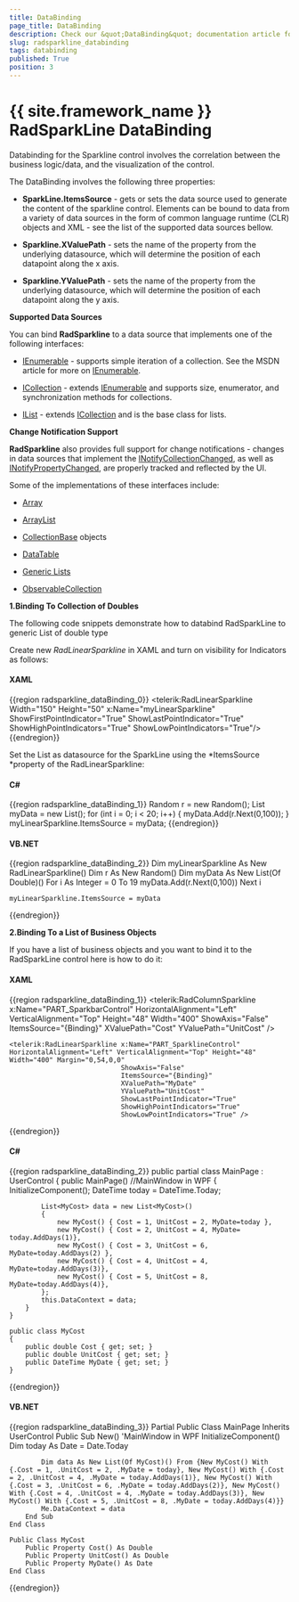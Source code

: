 ```yaml
---
title: DataBinding
page_title: DataBinding
description: Check our &quot;DataBinding&quot; documentation article for the RadSparkLine {{ site.framework_name }} control.
slug: radsparkline_databinding
tags: databinding
published: True
position: 3
---
```


# {{ site.framework_name }} RadSparkLine DataBinding

Databinding for the Sparkline control involves the correlation between the business logic/data, and the visualization of the control.

The DataBinding  involves the following three properties:

* __SparkLine.ItemsSource__ - gets or sets the data source used to generate the content of the sparkline  control. Elements can be bound to data from a variety of data sources in the form of common language runtime (CLR) objects and XML - see the list of the supported data sources bellow.

* __Sparkline.XValuePath__ - sets the name of the property from the underlying datasource, which will determine the position of each datapoint along the x axis.

* __Sparkline.YValuePath__ - sets the name of the property from the underlying datasource, which will determine the position of each datapoint along the y axis.

__Supported Data Sources__

You can bind __RadSparkline__ to a data source that implements one of the following interfaces:

* [IEnumerable](http://msdn.microsoft.com/en-us/library/system.collections.ienumerable.aspx) - supports simple iteration of a collection. See the MSDN article for more on [IEnumerable](http://msdn.microsoft.com/en-us/library/system.collections.ienumerable.aspx).

* [ICollection](http://msdn.microsoft.com/en-us/library/system.collections.icollection.aspx) - extends [IEnumerable](http://msdn.microsoft.com/en-us/library/system.collections.ienumerable.aspx) and supports size, enumerator, and synchronization methods for collections.

* [IList](http://msdn.microsoft.com/en-us/library/system.collections.ilist.aspx) - extends [ICollection](http://msdn.microsoft.com/en-us/library/system.collections.icollection.aspx) and is the base class for lists.

__Change Notification Support__

__RadSparkline__ also provides full support for change notifications - changes in data sources that implement the [INotifyCollectionChanged](http://msdn.microsoft.com/en-us/library/system.collections.specialized.inotifycollectionchanged.aspx), as well as [INotifyPropertyChanged](http://msdn.microsoft.com/en-us/library/system.componentmodel.inotifypropertychanged(VS.95).aspx%20),  are properly tracked and reflected by the UI.

Some of the implementations of these interfaces include:

* [Array](http://msdn.microsoft.com/en-us/library/system.array.aspx)

* [ArrayList](http://msdn.microsoft.com/en-us/library/system.collections.arraylist.aspx)

* [CollectionBase](http://msdn.microsoft.com/en-us/library/system.collections.collectionbase.aspx) objects

* [DataTable](http://msdn.microsoft.com/en-us/library/system.data.datatable.aspx)

* [Generic Lists](http://msdn2.microsoft.com/en-us/library/6sh2ey19.aspx)

* [ObservableCollection](http://msdn.microsoft.com/en-us/library/ms668604.aspx)

__1.Binding To Collection of Doubles__

The following code snippets demonstrate how to databind RadSparkLine to generic List of double type

Create new *RadLinearSparkline* in XAML and turn on visibility for Indicators as follows:

#### __XAML__
{{region radsparkline_dataBinding_0}}
    <telerik:RadLinearSparkline Width="150" Height="50" x:Name="myLinearSparkline" ShowFirstPointIndicator="True" ShowLastPointIndicator="True" ShowHighPointIndicators="True" ShowLowPointIndicators="True"/>
{{endregion}}

Set the List as datasource for the SparkLine using the *ItemsSource *property of the RadLinearSparkline:

#### __C#__
{{region radsparkline_dataBinding_1}}
	Random r = new Random();
	List<double> myData = new List<double>();
	for (int i = 0; i < 20; i++)
	{
	myData.Add(r.Next(0,100));
	}
	myLinearSparkline.ItemsSource = myData;
{{endregion}}

#### __VB.NET__
{{region radsparkline_dataBinding_2}}
    Dim myLinearSparkline As New RadLinearSparkline()
    Dim r As New Random()
    Dim myData As New List(Of Double)()
        For i As Integer = 0 To 19
              myData.Add(r.Next(0,100))
        Next i
	
	myLinearSparkline.ItemsSource = myData
{{endregion}}

__2.Binding To a List of Business Objects__

If you have a list of business objects and you want to bind it to the RadSparkLine control here is how to do it:

#### __XAML__
{{region radsparkline_dataBinding_1}}
    <telerik:RadColumnSparkline x:Name="PART_SparkbarControl" HorizontalAlignment="Left" VerticalAlignment="Top" Height="48" Width="400"
                                ShowAxis="False"
                                ItemsSource="{Binding}"
                                XValuePath="Cost"
                                YValuePath="UnitCost" />

    <telerik:RadLinearSparkline x:Name="PART_SparklineControl" HorizontalAlignment="Left" VerticalAlignment="Top" Height="48" Width="400" Margin="0,54,0,0"
                                ShowAxis="False"
                                ItemsSource="{Binding}"
                                XValuePath="MyDate"
                                YValuePath="UnitCost"
                                ShowLastPointIndicator="True"
                                ShowHighPointIndicators="True"
                                ShowLowPointIndicators="True" />
{{endregion}}

#### __C#__
{{region radsparkline_dataBinding_2}}
    public partial class MainPage : UserControl 
    {
        public MainPage() //MainWindow in WPF
        {
            InitializeComponent();
            DateTime today = DateTime.Today;

            List<MyCost> data = new List<MyCost>()
            {
                new MyCost() { Cost = 1, UnitCost = 2, MyDate=today },
                new MyCost() { Cost = 2, UnitCost = 4, MyDate= today.AddDays(1)},
                new MyCost() { Cost = 3, UnitCost = 6, MyDate=today.AddDays(2) },
                new MyCost() { Cost = 4, UnitCost = 4, MyDate=today.AddDays(3)},
                new MyCost() { Cost = 5, UnitCost = 8, MyDate=today.AddDays(4)},
            };
            this.DataContext = data;
        }
    }

    public class MyCost
    {
        public double Cost { get; set; }
        public double UnitCost { get; set; }
        public DateTime MyDate { get; set; }
    }
{{endregion}}

#### __VB.NET__
{{region radsparkline_dataBinding_3}}
    Partial Public Class MainPage
        Inherits UserControl
        Public Sub New() 'MainWindow in WPF
            InitializeComponent()
            Dim today As Date = Date.Today

            Dim data As New List(Of MyCost)() From {New MyCost() With {.Cost = 1, .UnitCost = 2, .MyDate = today}, New MyCost() With {.Cost = 2, .UnitCost = 4, .MyDate = today.AddDays(1)}, New MyCost() With {.Cost = 3, .UnitCost = 6, .MyDate = today.AddDays(2)}, New MyCost() With {.Cost = 4, .UnitCost = 4, .MyDate = today.AddDays(3)}, New MyCost() With {.Cost = 5, .UnitCost = 8, .MyDate = today.AddDays(4)}}
            Me.DataContext = data
        End Sub
    End Class

    Public Class MyCost
        Public Property Cost() As Double
        Public Property UnitCost() As Double
        Public Property MyDate() As Date
    End Class
{{endregion}}
